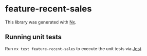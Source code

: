 # feature-recent-sales

This library was generated with [Nx](https://nx.dev).

## Running unit tests

Run `nx test feature-recent-sales` to execute the unit tests via [Jest](https://jestjs.io).
